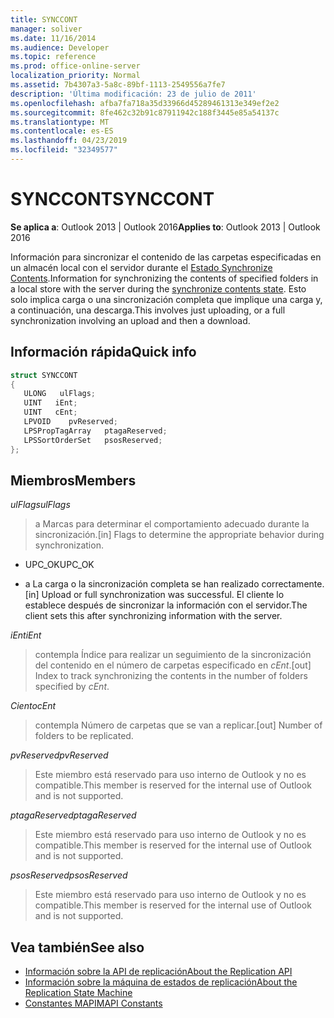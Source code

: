 ```yaml
---
title: SYNCCONT
manager: soliver
ms.date: 11/16/2014
ms.audience: Developer
ms.topic: reference
ms.prod: office-online-server
localization_priority: Normal
ms.assetid: 7b4307a3-5a8c-89bf-1113-2549556a7fe7
description: 'Última modificación: 23 de julio de 2011'
ms.openlocfilehash: afba7fa718a35d33966d45289461313e349ef2e2
ms.sourcegitcommit: 8fe462c32b91c87911942c188f3445e85a54137c
ms.translationtype: MT
ms.contentlocale: es-ES
ms.lasthandoff: 04/23/2019
ms.locfileid: "32349577"
---
```

# <a name="synccont"></a><span data-ttu-id="63cab-103">SYNCCONT</span><span class="sxs-lookup"><span data-stu-id="63cab-103">SYNCCONT</span></span>

<span data-ttu-id="63cab-104">**Se aplica a**: Outlook 2013 | Outlook 2016</span><span class="sxs-lookup"><span data-stu-id="63cab-104">**Applies to**: Outlook 2013 | Outlook 2016</span></span> 
  
<span data-ttu-id="63cab-105">Información para sincronizar el contenido de las carpetas especificadas en un almacén local con el servidor durante el [Estado Synchronize Contents](synchronize-contents-state.md).</span><span class="sxs-lookup"><span data-stu-id="63cab-105">Information for synchronizing the contents of specified folders in a local store with the server during the [synchronize contents state](synchronize-contents-state.md).</span></span> <span data-ttu-id="63cab-106">Esto solo implica carga o una sincronización completa que implique una carga y, a continuación, una descarga.</span><span class="sxs-lookup"><span data-stu-id="63cab-106">This involves just uploading, or a full synchronization involving an upload and then a download.</span></span>
  
## <a name="quick-info"></a><span data-ttu-id="63cab-107">Información rápida</span><span class="sxs-lookup"><span data-stu-id="63cab-107">Quick info</span></span>

```cpp
struct SYNCCONT 
{ 
   ULONG   ulFlags; 
   UINT   iEnt; 
   UINT   cEnt; 
   LPVOID    pvReserved; 
   LPSPropTagArray   ptagaReserved; 
   LPSSortOrderSet   psosReserved; 
};
```

## <a name="members"></a><span data-ttu-id="63cab-108">Miembros</span><span class="sxs-lookup"><span data-stu-id="63cab-108">Members</span></span>

<span data-ttu-id="63cab-109">_ulFlags_</span><span class="sxs-lookup"><span data-stu-id="63cab-109">_ulFlags_</span></span>
  
> <span data-ttu-id="63cab-110">a Marcas para determinar el comportamiento adecuado durante la sincronización.</span><span class="sxs-lookup"><span data-stu-id="63cab-110">[in] Flags to determine the appropriate behavior during synchronization.</span></span>
    
  - <span data-ttu-id="63cab-111">UPC_OK</span><span class="sxs-lookup"><span data-stu-id="63cab-111">UPC_OK</span></span>
    
  - <span data-ttu-id="63cab-112">a La carga o la sincronización completa se han realizado correctamente.</span><span class="sxs-lookup"><span data-stu-id="63cab-112">[in] Upload or full synchronization was successful.</span></span> <span data-ttu-id="63cab-113">El cliente lo establece después de sincronizar la información con el servidor.</span><span class="sxs-lookup"><span data-stu-id="63cab-113">The client sets this after synchronizing information with the server.</span></span>
    
<span data-ttu-id="63cab-114">_iEnt_</span><span class="sxs-lookup"><span data-stu-id="63cab-114">_iEnt_</span></span>
  
> <span data-ttu-id="63cab-115">contempla Índice para realizar un seguimiento de la sincronización del contenido en el número de carpetas especificado en _cEnt_.</span><span class="sxs-lookup"><span data-stu-id="63cab-115">[out] Index to track synchronizing the contents in the number of folders specified by  _cEnt_.</span></span>
    
<span data-ttu-id="63cab-116">_Ciento_</span><span class="sxs-lookup"><span data-stu-id="63cab-116">_cEnt_</span></span>
  
> <span data-ttu-id="63cab-117">contempla Número de carpetas que se van a replicar.</span><span class="sxs-lookup"><span data-stu-id="63cab-117">[out] Number of folders to be replicated.</span></span>
    
<span data-ttu-id="63cab-118">_pvReserved_</span><span class="sxs-lookup"><span data-stu-id="63cab-118">_pvReserved_</span></span>
  
> <span data-ttu-id="63cab-119">Este miembro está reservado para uso interno de Outlook y no es compatible.</span><span class="sxs-lookup"><span data-stu-id="63cab-119">This member is reserved for the internal use of Outlook and is not supported.</span></span> 
    
<span data-ttu-id="63cab-120">_ptagaReserved_</span><span class="sxs-lookup"><span data-stu-id="63cab-120">_ptagaReserved_</span></span>
  
> <span data-ttu-id="63cab-121">Este miembro está reservado para uso interno de Outlook y no es compatible.</span><span class="sxs-lookup"><span data-stu-id="63cab-121">This member is reserved for the internal use of Outlook and is not supported.</span></span> 
    
<span data-ttu-id="63cab-122">_psosReserved_</span><span class="sxs-lookup"><span data-stu-id="63cab-122">_psosReserved_</span></span>
  
> <span data-ttu-id="63cab-123">Este miembro está reservado para uso interno de Outlook y no es compatible.</span><span class="sxs-lookup"><span data-stu-id="63cab-123">This member is reserved for the internal use of Outlook and is not supported.</span></span> 
    
## <a name="see-also"></a><span data-ttu-id="63cab-124">Vea también</span><span class="sxs-lookup"><span data-stu-id="63cab-124">See also</span></span>

- [<span data-ttu-id="63cab-125">Información sobre la API de replicación</span><span class="sxs-lookup"><span data-stu-id="63cab-125">About the Replication API</span></span>](about-the-replication-api.md)
- [<span data-ttu-id="63cab-126">Información sobre la máquina de estados de replicación</span><span class="sxs-lookup"><span data-stu-id="63cab-126">About the Replication State Machine</span></span>](about-the-replication-state-machine.md)
- [<span data-ttu-id="63cab-127">Constantes MAPI</span><span class="sxs-lookup"><span data-stu-id="63cab-127">MAPI Constants</span></span>](mapi-constants.md)

